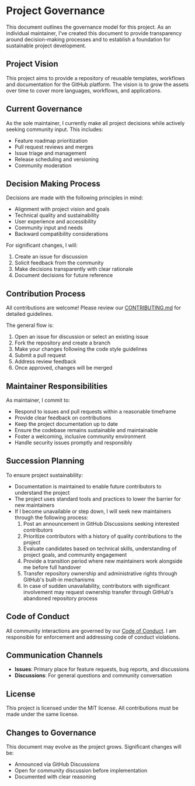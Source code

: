 # Project Governance

This document outlines the governance model for this project. As an individual maintainer, I've created this document to provide transparency around decision-making processes and to establish a foundation for sustainable project development.

## Project Vision

This project aims to provide a repository of reusable templates, workflows and documentation for the GitHub platform. The vision is to grow the assets over time to cover more languages, workflows, and applications.

## Current Governance

As the sole maintainer, I currently make all project decisions while actively seeking community input. This includes:

- Feature roadmap prioritization
- Pull request reviews and merges
- Issue triage and management
- Release scheduling and versioning
- Community moderation

## Decision Making Process

Decisions are made with the following principles in mind:

- Alignment with project vision and goals
- Technical quality and sustainability
- User experience and accessibility
- Community input and needs
- Backward compatibility considerations

For significant changes, I will:

1. Create an issue for discussion
2. Solicit feedback from the community
3. Make decisions transparently with clear rationale
4. Document decisions for future reference

## Contribution Process

All contributions are welcome! Please review our [CONTRIBUTING.md](./CONTRIBUTING.md) for detailed guidelines.

The general flow is:

1. Open an issue for discussion or select an existing issue
2. Fork the repository and create a branch
3. Make your changes following the code style guidelines
4. Submit a pull request
5. Address review feedback
6. Once approved, changes will be merged

## Maintainer Responsibilities

As maintainer, I commit to:

- Respond to issues and pull requests within a reasonable timeframe
- Provide clear feedback on contributions
- Keep the project documentation up to date
- Ensure the codebase remains sustainable and maintainable
- Foster a welcoming, inclusive community environment
- Handle security issues promptly and responsibly

## Succession Planning

To ensure project sustainability:

- Documentation is maintained to enable future contributors to understand the project
- The project uses standard tools and practices to lower the barrier for new maintainers
- If I become unavailable or step down, I will seek new maintainers through the following process:
  1. Post an announcement in GitHub Discussions seeking interested contributors
  2. Prioritize contributors with a history of quality contributions to the project
  3. Evaluate candidates based on technical skills, understanding of project goals, and community engagement
  4. Provide a transition period where new maintainers work alongside me before full handover
  5. Transfer repository ownership and administrative rights through GitHub's built-in mechanisms
  6. In case of sudden unavailability, contributors with significant involvement may request ownership transfer through GitHub's abandoned repository process

## Code of Conduct

All community interactions are governed by our [Code of Conduct](./CODE_OF_CONDUCT.md). I am responsible for enforcement and addressing code of conduct violations.

## Communication Channels

- **Issues**: Primary place for feature requests, bug reports, and discussions
- **Discussions**: For general questions and community conversation

## License

This project is licensed under the MIT license. All contributions must be made under the same license.

## Changes to Governance

This document may evolve as the project grows. Significant changes will be:

- Announced via GitHub Discussions
- Open for community discussion before implementation
- Documented with clear reasoning
